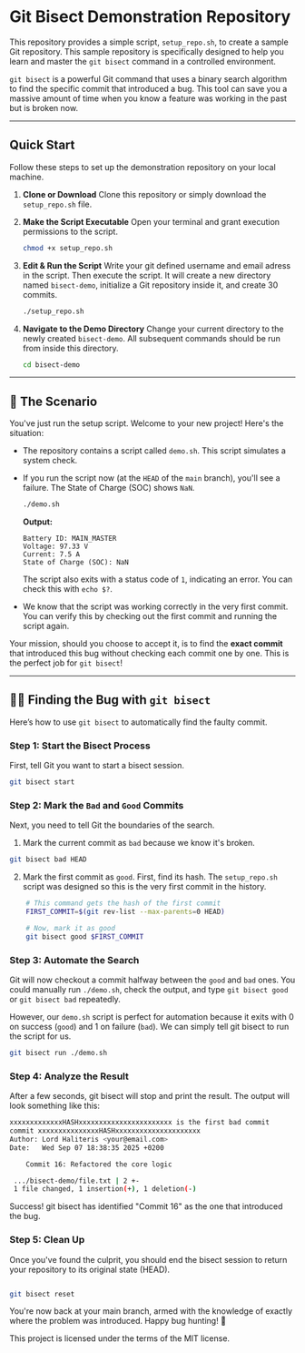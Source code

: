 # Git Bisect Demonstration Repository

This repository provides a simple script, `setup_repo.sh`, to create a sample Git repository. This sample repository is specifically designed to help you learn and master the `git bisect` command in a controlled environment.

`git bisect` is a powerful Git command that uses a binary search algorithm to find the specific commit that introduced a bug. This tool can save you a massive amount of time when you know a feature was working in the past but is broken now.

---

## Quick Start

Follow these steps to set up the demonstration repository on your local machine.

1.  **Clone or Download**
    Clone this repository or simply download the `setup_repo.sh` file.

2.  **Make the Script Executable**
    Open your terminal and grant execution permissions to the script.
    ```bash
    chmod +x setup_repo.sh
    ```

3.  **Edit & Run the Script**
    Write your git defined username and email adress in the script. Then execute the script. It will create a new directory named `bisect-demo`, initialize a Git repository inside it, and create 30 commits.
    ```bash
    ./setup_repo.sh
    ```

4.  **Navigate to the Demo Directory**
    Change your current directory to the newly created `bisect-demo`. All subsequent commands should be run from inside this directory.
    ```bash
    cd bisect-demo
    ```

---

## 🎯 The Scenario

You've just run the setup script. Welcome to your new project! Here's the situation:

* The repository contains a script called `demo.sh`. This script simulates a system check.
* If you run the script now (at the `HEAD` of the `main` branch), you'll see a failure. The State of Charge (SOC) shows `NaN`.

    ```bash
    ./demo.sh
    ```
    **Output:**
    ```
    Battery ID: MAIN_MASTER
    Voltage: 97.33 V
    Current: 7.5 A
    State of Charge (SOC): NaN
    ```
    The script also exits with a status code of `1`, indicating an error. You can check this with `echo $?`.

* We know that the script was working correctly in the very first commit. You can verify this by checking out the first commit and running the script again.

Your mission, should you choose to accept it, is to find the **exact commit** that introduced this bug without checking each commit one by one. This is the perfect job for `git bisect`!

---

## 🕵️‍♂️ Finding the Bug with `git bisect`

Here’s how to use `git bisect` to automatically find the faulty commit.

### Step 1: Start the Bisect Process

First, tell Git you want to start a bisect session.

```bash
git bisect start
```

### Step 2: Mark the `Bad` and `Good` Commits

Next, you need to tell Git the boundaries of the search.

1. Mark the current commit as `bad` because we know it's broken.

```bash
git bisect bad HEAD
```

2. Mark the first commit as `good`. First, find its hash. The `setup_repo.sh` script was designed so this is the very first commit in the history.

```bash
    # This command gets the hash of the first commit
    FIRST_COMMIT=$(git rev-list --max-parents=0 HEAD)

    # Now, mark it as good
    git bisect good $FIRST_COMMIT
```

### Step 3: Automate the Search

Git will now checkout a commit halfway between the `good` and `bad` ones. You could manually run `./demo.sh`, check the output, and type `git bisect good` or `git bisect bad` repeatedly.

However, our `demo.sh` script is perfect for automation because it exits with 0 on success (`good`) and 1 on failure (`bad`). We can simply tell git bisect to run the script for us.
```Bash
git bisect run ./demo.sh
```

### Step 4: Analyze the Result

After a few seconds, git bisect will stop and print the result. The output will look something like this:

```bash
xxxxxxxxxxxxxHASHxxxxxxxxxxxxxxxxxxxxxxx is the first bad commit
commit xxxxxxxxxxxxxxxHASHxxxxxxxxxxxxxxxxxxxxx
Author: Lord Haliteris <your@email.com>
Date:   Wed Sep 07 18:38:35 2025 +0200

    Commit 16: Refactored the core logic

 .../bisect-demo/file.txt | 2 +-
 1 file changed, 1 insertion(+), 1 deletion(-)
```

Success! git bisect has identified "Commit 16" as the one that introduced the bug.

### Step 5: Clean Up

Once you've found the culprit, you should end the bisect session to return your repository to its original state (HEAD).
```Bash

git bisect reset
```

You're now back at your main branch, armed with the knowledge of exactly where the problem was introduced. Happy bug hunting! 🐛

This project is licensed under the terms of the MIT license.
